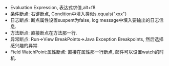 - Evaluation Expression, 表达式求值,alt+f8
- 条件断点: 右键断点, Condition中填入类似s.equals("xxx")
- 日志断点:  断点属性设置suspent为false, log message中填入要输出的日志信息.
- 方法断点: 直接断点在方法那一行.
- 异常断点: Run->View BreakPoints->Java Exception Breakpoints, 然后选择感兴趣的异常.
- Field WatchPoint:属性断点: 直接在属性那一行断点, 邮件可以设置watch的时机.